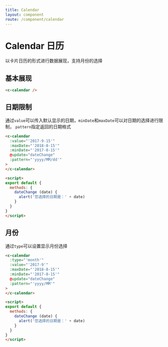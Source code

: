 ```yaml
---
title: Calendar
layout: component
route: /component/calendar
---
```


# Calendar 日历

以卡片日历的形式进行数据展现，支持月份的选择

## 基本展现


```html
<c-calendar />
```


## 日期限制

通过`value`可以传入默认显示的日期，`minDate`和`maxDate`可以对日期的选择进行限制， `pattern`指定返回的日期格式

```html
<c-calendar
  :value="'2017-9-15'"
  :maxDate="'2018-8-15'"
  :minDate="'2017-8-15'"
  @update="dateChange"
  :pattern="'yyyy/MM/dd'"
>
</c-calendar>

<script>
export default {
  methods: {
    dateChange (date) {
      alert('您选择的日期是：' + date)
    }
  }
}
</script>
```

## 月份

通过`type`可以设置显示月份选择

```html
<c-calendar
  :type="'month'"
  :value="'2017-9'"
  :maxDate="'2018-8-15'"
  :minDate="'2017-8-15'"
  @update="dateChange"
  :pattern="'yyyy/MM'"
>
</c-calendar>

<script>
export default {
  methods: {
    dateChange (date) {
      alert('您选择的日期是：' + date)
    }
  }
}
</script>
```